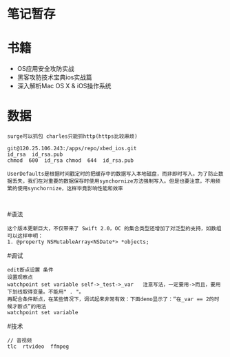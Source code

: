 # 笔记暂存

# 书籍

- OS应用安全攻防实战  
- 黑客攻防技术宝典ios实战篇  
- 深入解析Mac OS X & iOS操作系统


# 数据
```
surge可以抓包 charles只能抓http(https比较麻烦)

git@120.25.106.243:/apps/repo/xbed_ios.git
id_rsa  id_rsa.pub
chmod  600  id_rsa chmod  644  id_rsa.pub

UserDefaults是根据时间戳定时的把缓存中的数据写入本地磁盘，而非即时写入。为了防止数据丢失，我们在对重要的数据保存时使用synchornize方法强制写入。但是也要注意，不用频繁的使用synchornize，这样毕竟影响性能和效率



```
#语法
```objc
这个版本更新巨大，不仅带来了 Swift 2.0，OC 的集合类型还增加了对泛型的支持，如数组可以这样申明：
1. @property NSMutableArray<NSDate*> *objects;
```
#调试
```objc
edit断点设置 条件
设置观察点
watchpoint set variable self->_test->_var   注意写法，一定要用->而且，要用下划线取得变量。不能用" . "。
再配合条件断点，在某些情况下，调试起来非常有效：下面demo显示了：“在_var == 2的时候才断点”的用法
watchpoint set variable
```
#技术
```objc
// 音视频
tlc  rtvideo  ffmpeg

```